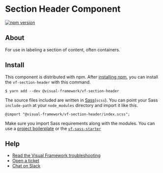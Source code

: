 # Section Header Component

[![npm version](https://badge.fury.io/js/%40visual-framework%2Fvf-section-header.svg)](https://badge.fury.io/js/%40visual-framework%2Fvf-section-header)

## About

For use in labeling a section of content, often containers.

## Install

This component is distributed with npm. After [installing npm](https://www.npmjs.com/get-npm), you can install the `vf-section-header` with this command.

```
$ yarn add --dev @visual-framework/vf-section-header
```

The source files included are written in [Sass](http://sass-lang.com)(`scss`). You can point your Sass `include-path` at your `node_modules` directory and import it like this.

```
@import "@visual-framework/vf-section-header/index.scss";
```

Make sure you import Sass requirements along with the modules. You can use a [project boilerplate](https://visual-framework.github.io/vf-core/building/) or the [`vf-sass-starter`](https://visual-framework.github.io/vf-core/components/vf-sass-starter/)

## Help

- [Read the Visual Framework troubleshooting](https://visual-framework.github.io/vf-welcome/troubleshooting/)
- [Open a ticket](https://github.com/visual-framework/vf-core/issues)
- [Chat on Slack](https://join.slack.com/t/visual-framework/shared_invite/enQtNDAxNzY0NDg4NTY0LWFhMjEwNGY3ZTk3NWYxNWVjOWQ1ZWE4YjViZmY1YjBkMDQxMTNlNjQ0N2ZiMTQ1ZTZiMGM4NjU5Y2E0MjM3ZGQ)
